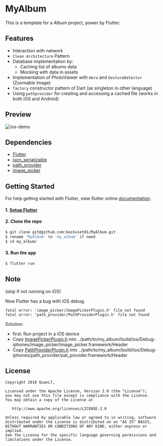 # MyAlbum

This is a template for a Album project, power by Flutter:

## Features
- Interaction with network
- `Clean Architecture` Pattern
- Database implementation by:
    * Caching list of albums data
    * Mocking with data in assets
- Implementation of PhotoViewer with `Hero` and `GestureDetector` (Zoomable Image)
- `factory` constructor pattern of Dart (as singleton in other language)
- Using `pathprovider` for creating and accessing a cached file (works in both iOS and Android)


## Preview

![ios-demo](./preview.gif)

## Dependencies

* [Flutter](https://flutter.io/)
* [json_serializable](https://github.com/dart-lang/json_serializable/blob/master/README.md)
* [path_provider](https://github.com/flutter/plugins/blob/master/packages/path_provider/README.md)
* [image_picker](https://github.com/flutter/plugins/blob/master/packages/image_picker/README.md)


## Getting Started

For help getting started with Flutter, view flutter online
[documentation](https://flutter.io/).
#### 1. [Setup Flutter](https://flutter.io/setup/)

#### 2. Clone the repo

```sh
$ git clone git@github.com:backviet01/MyAlbum.git
$ rename 'MyAlbum' to 'my_album' if need
$ cd my_album/
```
#### 3. Run the app

```sh
$ flutter run
```

## Note 
(skip if not running on iOS)

Now Flutter has a bug with iOS debug.
```
fatal error: 'image_picker/ImagePickerPlugin.h' file not found
fatal error: 'path_provider/PathProviderPlugin.h' file not found
```
Solution:
- first: Run project in a iOS device
- Copy [ImagePickerPlugin.h](https://github.com/flutter/plugins/blob/master/packages/image_picker/ios/Classes/ImagePickerPlugin.h) into ../path/to/my_album/build/ios/Debug-iphones/image_picker/image_picker.framework/Header
- Copy [PathProviderPlugin.h](https://github.com/flutter/plugins/blob/master/packages/path_provider/ios/Classes/PathProviderPlugin.h) into ../path/to/my_album/build/ios/Debug-iphones/path_provider/pat_provider.framework/Header

## License
```
Copyright 2018 QuanLT,

Licensed under the Apache License, Version 2.0 (the "License");
you may not use this file except in compliance with the License.
You may obtain a copy of the License at

   http://www.apache.org/licenses/LICENSE-2.0

Unless required by applicable law or agreed to in writing, software
distributed under the License is distributed on an "AS IS" BASIS,
WITHOUT WARRANTIES OR CONDITIONS OF ANY KIND, either express or implied.
See the License for the specific language governing permissions and
limitations under the License.

```
